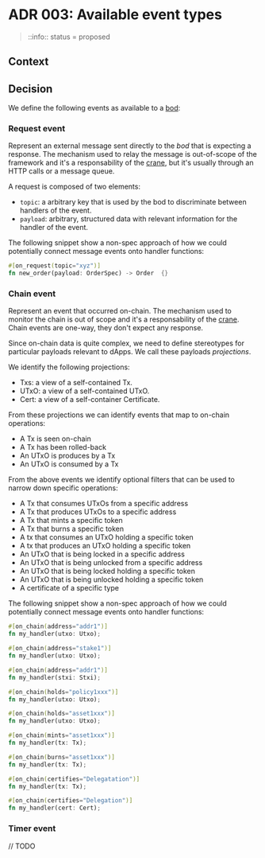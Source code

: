 # ADR 003: Available event types

> ::info::
> status = proposed

## Context



## Decision

We define the following events as available to a [bod](001_nomenclature.md#bod):

### Request event

Represent an external message sent directly to the _bod_ that is expecting a response. The mechanism used to relay the message is out-of-scope of the framework and it's a responsability of the [crane](001_nomenclature.md#crane), but it's usually through an HTTP calls or a message queue.

A request is composed of two elements:

- `topic`: a arbitrary key that is used by the bod to discriminate between handlers of the event.
- `payload`: arbitrary, structured data with relevant information for the handler of the event.

The following snippet show a non-spec approach of how we could potentially connect message events onto handler functions:

```rust
#[on_request(topic="xyz")]
fn new_order(payload: OrderSpec) -> Order  {}
```

### Chain event

Represent an event that occurred on-chain. The mechanism used to monitor the chain is out of scope and it's a responsability of the [crane](001_nomenclature.md#crane). Chain events are one-way, they don't expect any response.

Since on-chain data is quite complex, we need to define stereotypes for particular payloads relevant to dApps. We call these payloads _projections_.

We identify the following projections:

- Txs: a view of a self-contained Tx.
- UTxO: a view of a self-contained UTxO.
- Cert: a view of a self-container Certificate.

From these projections we can identify events that map to on-chain operations:

- A Tx is seen on-chain
- A Tx has been rolled-back
- An UTxO is produces by a Tx
- An UTxO is consumed by a Tx

From the above events we identify optional filters that can be used to narrow down specific operations:

- A Tx that consumes UTxOs from a specific address
- A Tx that produces UTxOs to a specific address
- A Tx that mints a specific token
- A Tx that burns a specific token
- A tx that consumes an UTxO holding a specific token 
- A tx that produces an UTxO holding a specific token
- An UTxO that is being locked in a specific address
- An UTxO that is being unlocked from a specific address
- An UTxO that is being locked holding a specific token
- An UTxO that is being unlocked holding a specific token
- A certificate of a specific type

The following snippet show a non-spec approach of how we could potentially connect message events onto handler functions:

```rust
#[on_chain(address="addr1")]
fn my_handler(utxo: Utxo);

#[on_chain(address="stake1")]
fn my_handler(utxo: Utxo);

#[on_chain(address="addr1")]
fn my_handler(stxi: Stxi);

#[on_chain(holds="policy1xxx")]
fn my_handler(utxo: Utxo);

#[on_chain(holds="asset1xxx")]
fn my_handler(utxo: Utxo);

#[on_chain(mints="asset1xxx")]
fn my_handler(tx: Tx);

#[on_chain(burns="asset1xxx")]
fn my_handler(tx: Tx);

#[on_chain(certifies="Delegatation")]
fn my_handler(tx: Tx);

#[on_chain(certifies="Delegation")]
fn my_handler(cert: Cert);
```

### Timer event

// TODO
